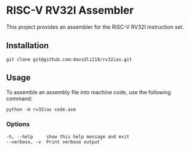 # RISC-V RV32I Assembler

This project provides an assembler for the RISC-V RV32I instruction set.



## Installation

```shell
git clone git@github.com:davidli218/rv32ias.git
```



## Usage

To assemble an assembly file into machine code, use the following command:

```shell
python -m rv32ias code.asm
```

### Options

```
-h, --help     show this help message and exit
--verbose, -v  Print verbose output
```

